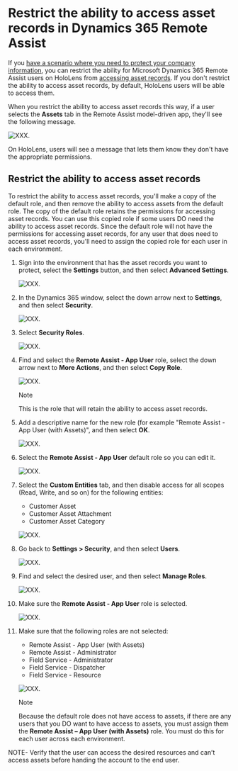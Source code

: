 
# Restrict the ability to access asset records in Dynamics 365 Remote Assist

If you [have a scenario where you need to protect your company information](restricted-mode-overview.md), you can restrict the ability for Microsoft Dynamics 365 Remote Assist users on HoloLens from [accessing asset records](asset-capture-overview.md). If you don't restrict the ability to access asset records, by default, HoloLens users will be able to access them. 

When you restrict the ability to access asset records this way, if a user selects the **Assets** tab in the Remote Assist model-driven app, they'll see the following message.

 ![XXX.](media/restricted-mode-assets-model-driven-app.jpg "XXX")

On HoloLens, users will see a message that lets them know they don't have the appropriate permissions. 

## Restrict the ability to access asset records

To restrict the ability to access asset records, you'll make a copy of the default role, and then remove the ability to access assets from the default role. The copy of the default role retains the permissions for accessing asset records. You can use this copied role if some users DO need the ability to access asset records. Since the default role will not have the permissions for accessing asset records, for any user that does need to access asset records, you'll need to assign the copied role for each user in each environment. 

1. Sign into the environment that has the asset records you want to protect, select the **Settings** button, and then select **Advanced Settings**.

    ![XXX.](media/restricted-mode-assets-advanced-settings.jpg "XXX")

2. In the Dynamics 365 window, select the down arrow next to **Settings**, and then select **Security**.

     ![XXX.](media/restricted-mode-assets-security.jpg "XXX")

3. Select **Security Roles**.

     ![XXX.](media/restricted-mode-assets-security-roles.jpg "XXX")

4. Find and select the **Remote Assist - App User** role, select the down arrow next to **More Actions**, and then select **Copy Role**.

     ![XXX.](media/restricted-mode-assets-copy-role.jpg "XXX")
    
    > [!NOTE]
    > This is the role that will retain the ability to access asset records.

5. Add a descriptive name for the new role (for example "Remote Assist - App User (with Assets)", and then select **OK**.

     ![XXX.](media/restricted-mode-assets-describe-new-role.jpg "XXX")

6. Select the **Remote Assist - App User** default role so you can edit it. 

     ![XXX.](media/restricted-mode-assets-select-default-role.jpg "XXX")

7. Select the **Custom Entities** tab, and then disable access for all scopes (Read, Write, and so on) for the following entities:

    - Customer Asset
    - Customer Asset Attachment
    - Customer Asset Category

     ![XXX.](media/restricted-mode-assets-custom-entities.jpg "XXX")

8. Go back to **Settings > Security**, and then select **Users**.

     ![XXX.](media/restricted-mode-assets-users.jpg "XXX")

9. Find and select the desired user, and then select **Manage Roles**.

     ![XXX.](media/restricted-mode-assets-manage-roles.jpg "XXX")

10. Make sure the **Remote Assist - App User** role is selected.

     ![XXX.](media/restricted-mode-assets-selected-role.jpg "XXX")

11. Make sure that the following roles are not selected:

    - Remote Assist - App User (with Assets)
    - Remote Assist - Administrator
    - Field Service - Administrator
    - Field Service - Dispatcher
    - Field Service - Resource

     ![XXX.](media/restricted-mode-assets-cleared-roles.jpg "XXX")

    > [!NOTE]
    > Because the default role does not have access to assets, if there are any users that you DO want to have access to assets, you must assign them the **Remote Assist – App User (with Assets)** role. You must do this for each user across each environment.

    

NOTE- Verify that the user can access the desired resources and can’t access assets before handing the account to the end user.
